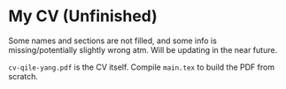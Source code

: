 # My CV (Unfinished)

Some names and sections are not filled, and some info is missing/potentially slightly wrong atm. Will be updating in the near future.

`cv-qile-yang.pdf` is the CV itself. Compile `main.tex` to build the PDF from scratch.
